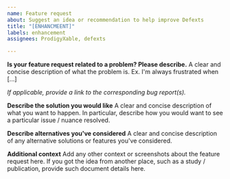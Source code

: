 ```yaml
---
name: Feature request
about: Suggest an idea or recommendation to help improve Defexts
title: "[ENHANCMEENT]"
labels: enhancement
assignees: ProdigyXable, defexts

---
```


**Is your feature request related to a problem? Please describe.**
A clear and concise description of what the problem is. Ex. I'm always frustrated when [...]

*If applicable, provide a link to the corresponding bug report(s).*

**Describe the solution you would like**
A clear and concise description of what you want to happen. In particular, describe how you would want to see a particular issue / nuance resolved.

**Describe alternatives you've considered**
A clear and concise description of any alternative solutions or features you've considered.

**Additional context**
Add any other context or screenshots about the feature request here. If you got the idea from another place, such as a study / publication, provide such document details here.
